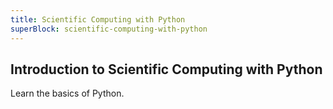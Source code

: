 ```yaml
---
title: Scientific Computing with Python
superBlock: scientific-computing-with-python
---
```

## Introduction to Scientific Computing with Python

Learn the basics of Python.
